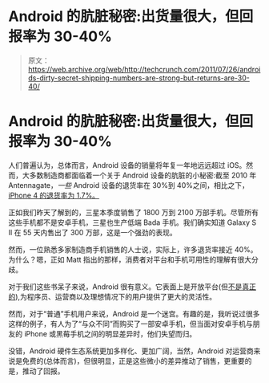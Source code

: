 # Android 的肮脏秘密:出货量很大，但回报率为 30-40%

> 原文：<https://web.archive.org/web/http://techcrunch.com/2011/07/26/androids-dirty-secret-shipping-numbers-are-strong-but-returns-are-30-40/>

# Android 的肮脏秘密:出货量很大，但回报率为 30-40%

人们普遍认为，总体而言，Android 设备的销量将年复一年地远远超过 iOS。然而，大多数制造商都面临着一个关于 Android 设备的肮脏的小秘密:截至 2010 年 Antennagate，*一些* Android 设备的退货率在 30%到 40%之间，相比之下， [iPhone 4 的退货率为 1.7%。](https://web.archive.org/web/20230205023233/http://www.engadget.com/2010/07/16/iphone-4-sales-3-million-and-counting/)

正如我们昨天了解到的，三星本季度销售了 1800 万到 2100 万部手机。尽管所有这些手机都不是安卓手机，三星也生产低端 Bada 手机。我们确实知道 Galaxy S II 在 55 天内售出了 300 万部，这是一个强劲的表现。

然而，一位熟悉多家制造商手机销售的人士说，实际上，许多退货率接近 40%。为什么？嗯，正如 Matt 指出的那样，消费者对平台和手机可用性的理解有很大分歧。

对于我们这些书呆子来说，Android 很有意义。它表面上是开放平台(但[不是真正的](https://web.archive.org/web/20230205023233/http://daringfireball.net/linked/2010/10/06/g2-anti-root)),为程序员、运营商以及理想情况下的用户提供了更大的灵活性。

然而，对于“普通”手机用户来说，Android 是一个迷宫。有趣的是，我听说过很多这样的例子，有人为了“与众不同”而购买了一部安卓手机，但当面对安卓手机与朋友的 iPhone 或黑莓手机之间的明显差异时，他们失望而归。

没错，Android 硬件生态系统更加多样化、更加广阔，当然，Android 对运营商来说是免费的(总体而言)，但很明显，正是这些微小的差异推动了销售，更重要的是，推动了回报。